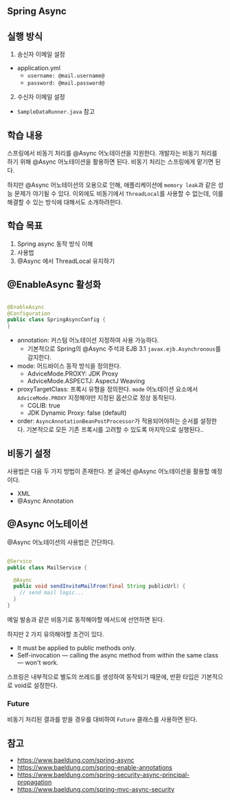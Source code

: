 ## Spring Async

## 실행 방식

1. 송신자 이메일 설정

- application.yml
    - `username: @mail.username@`
    - `password: @mail.password@`

2. 수신자 이메일 설정

- `SampleDataRunner.java` 참고

## 학습 내용

스프링에서 비동기 처리를 @Async 어노테이션을 지원한다. 개발자는 비동기 처리를 하기 위해 @Async 어노테이션을 활용하면 된다. 비동기
처리는 스프링에게 맡기면 된다.

하지만 @Async 어노테이션의 오용으로 인해, 애플리케이션에 `memory leak`과 같은 성능 문제가 야기될 수 있다. 이외에도
비동기에서 `ThreadLocal`를 사용할 수 없는데, 이를 해결할 수 있는 방식에 대해서도 소개하려한다.

## 학습 목표

1. Spring async 동작 방식 이해
2. 사용법
4. @Async 에서 ThreadLocal 유지하기

## @EnableAsync 활성화

```java

@EnableAsync
@Configuration
public class SpringAsyncConfig {
}
```

- annotation: 커스텀 어노테이션 지정하여 사용 가능하다.
    - 기본적으로 Spring의 @Async 주석과 EJB 3.1 `javax.ejb.Asynchronous`를 감지한다.
- mode: 어드바이스 동작 방식을 정의한다.
    - AdviceMode.PROXY: JDK Proxy
    - AdviceMode.ASPECTJ: AspectJ Weaving
- proxyTargetClass: 프록시 유형을 정의한다. `mode` 어노테이션 요소에서 `AdviceMode.PROXY` 지정해야만 지정된
  옵션으로 정상 동작된다.
    - CGLIB: true
    - JDK Dynamic Proxy: false (default)
- order: `AsyncAnnotationBeanPostProcessor`가 적용되어야하는 순서를 설정한다. 기본적으로 모든 기존 프록시를
  고려할 수 있도록 마지막으로 실행된다..

## 비동기 설정

사용법은 다음 두 가지 방법이 존재한다. 본 글에선 @Async 어노테이션을 활용할 예정이다.

- XML
- @Async Annotation

## @Async 어노테이션

@Async 어노테이션의 사용법은 간단하다.

```java

@Service
public class MailService {

  @Async
  public void sendInviteMailFrom(final String publicUrl) {
    // send mail logic...
  }
}
```

메일 발송과 같은 비동기로 동작해야할 메서드에 선언하면 된다.

하지만 2 가지 유의해야할 조건이 있다.

- It must be applied to public methods only.
- Self-invocation — calling the async method from within the same class — won't
  work.

스프링은 내부적으로 별도의 쓰레드를 생성하여 동작되기 때문에, 반환 타입은 기본적으로 void로 설정한다.

### Future

비동기 처리된 결과를 받을 경우를 대비하여 `Future` 클래스를 사용하면 된다.

## 참고

- https://www.baeldung.com/spring-async
- https://www.baeldung.com/spring-enable-annotations
- https://www.baeldung.com/spring-security-async-principal-propagation
- https://www.baeldung.com/spring-mvc-async-security
